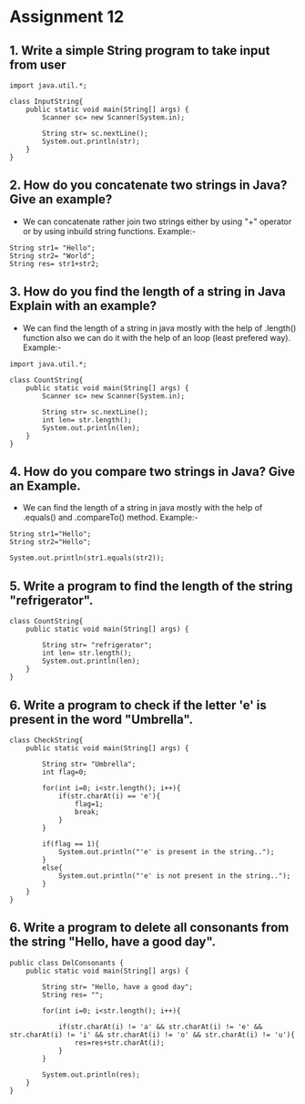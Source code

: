 # Assignment 12

## 1. Write a simple String program to take input from user

```
import java.util.*;

class InputString{
    public static void main(String[] args) {
        Scanner sc= new Scanner(System.in);

        String str= sc.nextLine();
        System.out.println(str);
    }
}
```
## 2. How do you concatenate two strings in Java? Give an example?

- We can concatenate rather join two strings either by using "+" operator or by using inbuild string functions. Example:-
```
String str1= "Hello";
String str2= "World";
String res= str1+str2;
```

## 3. How do you find the length of a string in Java Explain with an example?

- We can find the length of a string in java mostly with the help of .length() function also we can do it with the help of an loop (least prefered way). Example:-
```
import java.util.*;

class CountString{
    public static void main(String[] args) {
        Scanner sc= new Scanner(System.in);

        String str= sc.nextLine();
        int len= str.length();
        System.out.println(len);
    }
}
```

## 4. How do you compare two strings in Java? Give an Example.

- We can find the length of a string in java mostly with the help of .equals() and .compareTo() method. Example:-
```
String str1="Hello";
String str2="Hello";

System.out.println(str1.equals(str2));
```

## 5. Write a program to find the length of the string "refrigerator".

```
class CountString{
    public static void main(String[] args) {

        String str= "refrigerator";
        int len= str.length();
        System.out.println(len);
    }
}
```

## 6. Write a program to check if the letter 'e' is present in the word "Umbrella".

```
class CheckString{
    public static void main(String[] args) {

        String str= "Umbrella";
        int flag=0;

        for(int i=0; i<str.length(); i++){
            if(str.charAt(i) == 'e'){
                flag=1;
                break;
            }
        }

        if(flag == 1){
            System.out.println("'e' is present in the string..");
        }
        else{
            System.out.println("'e' is not present in the string..");
        }
    }
}
```
## 6. Write a program to delete all consonants from the string "Hello, have a good day".

```
public class DelConsonants {
    public static void main(String[] args) {

        String str= "Hello, have a good day";
        String res= "";

        for(int i=0; i<str.length(); i++){

            if(str.charAt(i) != 'a' && str.charAt(i) != 'e' && str.charAt(i) != 'i' && str.charAt(i) != 'o' && str.charAt(i) != 'u'){
                res=res+str.charAt(i);
            }
        }

        System.out.println(res);
    }
}
```
